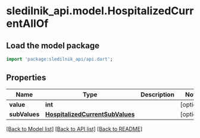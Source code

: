 # sledilnik_api.model.HospitalizedCurrentAllOf

## Load the model package
```dart
import 'package:sledilnik_api/api.dart';
```

## Properties
Name | Type | Description | Notes
------------ | ------------- | ------------- | -------------
**value** | **int** |  | [optional] 
**subValues** | [**HospitalizedCurrentSubValues**](HospitalizedCurrentSubValues.md) |  | [optional] 

[[Back to Model list]](../README.md#documentation-for-models) [[Back to API list]](../README.md#documentation-for-api-endpoints) [[Back to README]](../README.md)


